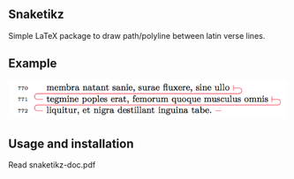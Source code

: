 Snaketikz
---------

Simple LaTeX package to draw path/polyline between latin verse lines.

Example
-------
![snaketikz-example.png](snaketikz-example.png)


Usage and installation
----------------------

Read snaketikz-doc.pdf
